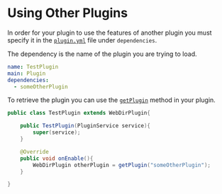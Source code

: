 # Using Other Plugins

In order for your plugin to use the features of another plugin you must specify it in the [`plugin.yml`](/webdir/api/#plugin.yml) file under `dependencies`.

The dependency is the name of the plugin you are trying to load.

```yml
name: TestPlugin
main: Plugin
dependencies:
  - someOtherPlugin
```

To retrieve the plugin you can use the [`getPlugin`](/webdir/documentation/com/kttdevelopment/webdir/api/WebDirPlugin.html#getPlugin(java.lang.String)) method in your plugin.

```java
public class TestPlugin extends WebDirPlugin{

    public TestPlugin(PluginService service){
        super(service);
    }

    @Override
    public void onEnable(){
        WebDirPlugin otherPlugin = getPlugin("someOtherPlugin");
    }

}
```